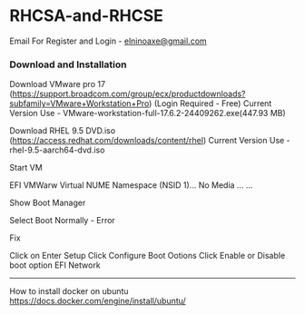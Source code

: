 # RHCSA-and-RHCSE

Email For Register and Login - elninoaxe@gmail.com

### Download and Installation

Download VMware pro 17 (https://support.broadcom.com/group/ecx/productdownloads?subfamily=VMware+Workstation+Pro) (Login Required - Free) 
Current Version Use - VMware-workstation-full-17.6.2-24409262.exe(447.93 MB)

Download RHEL 9.5 DVD.iso (https://access.redhat.com/downloads/content/rhel)
Current Version Use - rhel-9.5-aarch64-dvd.iso

Start VM

EFI VMWarw Virtual NUME Namespace (NSID 1)... No Media
...
...

Show Boot Manager

Select Boot Normally - Error 

Fix

Click on Enter Setup
Click Configure Boot Ootions
Click Enable or Disable boot option
EFI Network <DISABLE>

-------------------------------------------------

How to install docker on ubuntu
https://docs.docker.com/engine/install/ubuntu/


